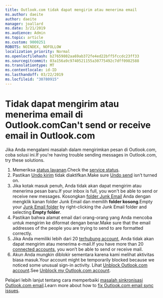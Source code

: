 ```yaml
---
title: Outlook.com tidak dapat mengirim atau menerima email
ms.author: daeite
author: daeite
manager: joallard
ms.date: 3/21/2019
ms.audience: Admin
ms.topic: article
ms.custom: 9000251
ROBOTS: NOINDEX, NOFOLLOW
localization_priority: Normal
ms.openlocfilehash: b27659802aa69ab372fe4ed22bff5fccdc23ff33
ms.sourcegitcommit: 03a156a9c9740521155a30775492c7dff0982588
ms.translationtype: MT
ms.contentlocale: id-ID
ms.lasthandoff: 03/22/2019
ms.locfileid: "30780915"
---
```

# <a name="cant-send-or-receive-email-in-outlookcom"></a><span data-ttu-id="60dbb-102">Tidak dapat mengirim atau menerima email di Outlook.com</span><span class="sxs-lookup"><span data-stu-id="60dbb-102">Can't send or receive email in Outlook.com</span></span>

<span data-ttu-id="60dbb-103">Jika Anda mengalami masalah dalam mengirimkan pesan di Outlook.com, coba solusi ini.</span><span class="sxs-lookup"><span data-stu-id="60dbb-103">If you're having trouble sending messages in Outlook.com, try these solutions.</span></span>

1. <span data-ttu-id="60dbb-104">Memeriksa [status layanan](https://go.microsoft.com/fwlink/p/?linkid=837482).</span><span class="sxs-lookup"><span data-stu-id="60dbb-104">Check the [service status](https://go.microsoft.com/fwlink/p/?linkid=837482).</span></span>
1. <span data-ttu-id="60dbb-105">Pastikan [Undo kirim](https://outlook.live.com/mail/options/mail/messageContent/undoSend) tidak diaktifkan.</span><span class="sxs-lookup"><span data-stu-id="60dbb-105">Make sure [Undo send](https://outlook.live.com/mail/options/mail/messageContent/undoSend) isn’t turned on.</span></span>
1. <span data-ttu-id="60dbb-106">Jika kotak masuk penuh, Anda tidak akan dapat mengirim atau menerima pesan baru.</span><span class="sxs-lookup"><span data-stu-id="60dbb-106">If your inbox is full, you won't be able to send or receive new messages.</span></span> <span data-ttu-id="60dbb-107">Kosongkan [folder Junk Email](https://outlook.live.com/mail/junkemail) Anda dengan mengklik kanan folder Junk Email dan memilih **folder kosong**.</span><span class="sxs-lookup"><span data-stu-id="60dbb-107">Empty your [Junk Email folder](https://outlook.live.com/mail/junkemail) by right-clicking the Junk Email folder and selecting **Empty folder**.</span></span>
1. <span data-ttu-id="60dbb-108">Pastikan bahwa alamat email dari orang-orang yang Anda mencoba untuk mengirim ke diformat dengan benar.</span><span class="sxs-lookup"><span data-stu-id="60dbb-108">Make sure that the email addresses of the people you are trying to send to are formatted correctly.</span></span>
1. <span data-ttu-id="60dbb-109">Jika Anda memiliki lebih dari 20 [terhubung account](https://outlook.live.com/mail/options/mail/accounts/connected), Anda tidak akan dapat mengirim atau menerima e-mail.</span><span class="sxs-lookup"><span data-stu-id="60dbb-109">If you have more than 20 [connected accounts](https://outlook.live.com/mail/options/mail/accounts/connected), you won’t be able to send or receive mail.</span></span>
1. <span data-ttu-id="60dbb-110">Akun Anda mungkin diblokir sementara karena kami melihat aktivitas biasa masuk.</span><span class="sxs-lookup"><span data-stu-id="60dbb-110">Your account might be temporarily blocked because we noticed some unusual sign-in activity.</span></span> <span data-ttu-id="60dbb-111">Lihat [Unblock Outlook.com account](https://support.office.com/article/f4ad2701-d166-4d8b-8a6a-9af2a1f8a4c4).</span><span class="sxs-lookup"><span data-stu-id="60dbb-111">See [Unblock my Outlook.com account](https://support.office.com/article/f4ad2701-d166-4d8b-8a6a-9af2a1f8a4c4).</span></span>

<span data-ttu-id="60dbb-112">Pelajari lebih lanjut tentang cara memperbaiki [masalah sinkronisasi Outlook.com email](https://support.office.com/article/d39e3341-8d79-4bf1-b3c7-ded602233642).</span><span class="sxs-lookup"><span data-stu-id="60dbb-112">Learn more about how to [fix Outlook.com email sync issues](https://support.office.com/article/d39e3341-8d79-4bf1-b3c7-ded602233642).</span></span>